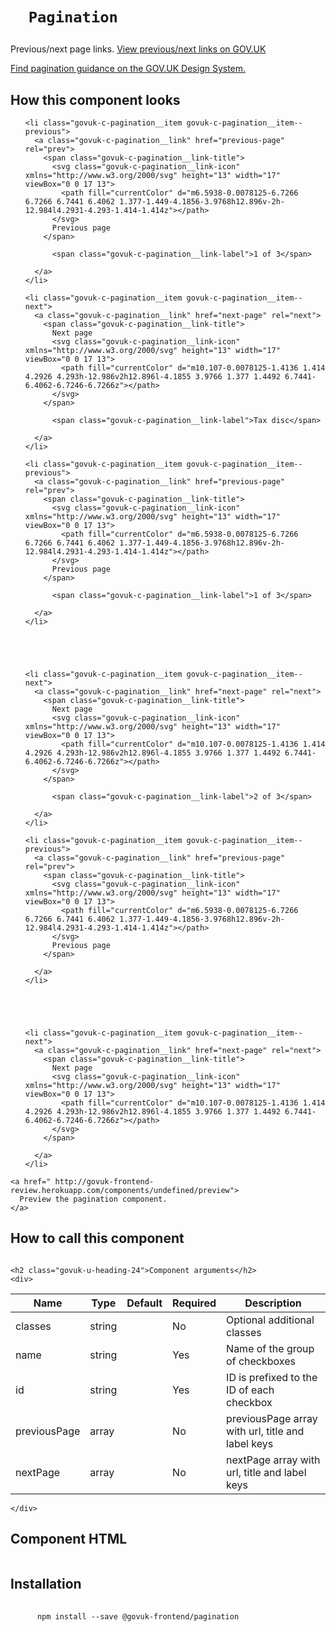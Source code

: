 
  

  

  <h1 class="govuk-u-heading-36">
    
      Pagination
    
  </h1>

  <p class="govuk-u-core-24">
    
  Previous/next page links.
  <a href="https://www.gov.uk/voting-in-the-uk/polling-stations">View previous/next links on GOV.UK</a>

  </p>

  <p class="govuk-u-copy-19">
    <a href="
  http://www.linktodesignsystem.com
">
      Find pagination guidance on the GOV.UK Design System.
    </a>
  </p>

  <h2 class="govuk-u-heading-24">How this component looks</h2>
  <div>
    
      


  <nav class="govuk-c-pagination " role="navigation" aria-label="Pagination">
  <ul class="govuk-c-pagination__list">
    
    
    <li class="govuk-c-pagination__item govuk-c-pagination__item--previous">
      <a class="govuk-c-pagination__link" href="previous-page" rel="prev">
        <span class="govuk-c-pagination__link-title">
          <svg class="govuk-c-pagination__link-icon" xmlns="http://www.w3.org/2000/svg" height="13" width="17" viewBox="0 0 17 13">
            <path fill="currentColor" d="m6.5938-0.0078125-6.7266 6.7266 6.7441 6.4062 1.377-1.449-4.1856-3.9768h12.896v-2h-12.984l4.2931-4.293-1.414-1.414z"></path>
          </svg>
          Previous page
        </span>
        
          <span class="govuk-c-pagination__link-label">1 of 3</span>
        
      </a>
    </li>
    
    

    
  </ul>
</nav>




  <nav class="govuk-c-pagination " role="navigation" aria-label="Pagination">
  <ul class="govuk-c-pagination__list">
    

    
    
    <li class="govuk-c-pagination__item govuk-c-pagination__item--next">
      <a class="govuk-c-pagination__link" href="next-page" rel="next">
        <span class="govuk-c-pagination__link-title">
          Next page
          <svg class="govuk-c-pagination__link-icon" xmlns="http://www.w3.org/2000/svg" height="13" width="17" viewBox="0 0 17 13">
            <path fill="currentColor" d="m10.107-0.0078125-1.4136 1.414 4.2926 4.293h-12.986v2h12.896l-4.1855 3.9766 1.377 1.4492 6.7441-6.4062-6.7246-6.7266z"></path>
          </svg>
        </span>
        
          <span class="govuk-c-pagination__link-label">Tax disc</span>
        
      </a>
    </li>
    
    
  </ul>
</nav>




  <nav class="govuk-c-pagination " role="navigation" aria-label="Pagination">
  <ul class="govuk-c-pagination__list">
    
    
    <li class="govuk-c-pagination__item govuk-c-pagination__item--previous">
      <a class="govuk-c-pagination__link" href="previous-page" rel="prev">
        <span class="govuk-c-pagination__link-title">
          <svg class="govuk-c-pagination__link-icon" xmlns="http://www.w3.org/2000/svg" height="13" width="17" viewBox="0 0 17 13">
            <path fill="currentColor" d="m6.5938-0.0078125-6.7266 6.7266 6.7441 6.4062 1.377-1.449-4.1856-3.9768h12.896v-2h-12.984l4.2931-4.293-1.414-1.414z"></path>
          </svg>
          Previous page
        </span>
        
          <span class="govuk-c-pagination__link-label">1 of 3</span>
        
      </a>
    </li>
    
    

    
    
    <li class="govuk-c-pagination__item govuk-c-pagination__item--next">
      <a class="govuk-c-pagination__link" href="next-page" rel="next">
        <span class="govuk-c-pagination__link-title">
          Next page
          <svg class="govuk-c-pagination__link-icon" xmlns="http://www.w3.org/2000/svg" height="13" width="17" viewBox="0 0 17 13">
            <path fill="currentColor" d="m10.107-0.0078125-1.4136 1.414 4.2926 4.293h-12.986v2h12.896l-4.1855 3.9766 1.377 1.4492 6.7441-6.4062-6.7246-6.7266z"></path>
          </svg>
        </span>
        
          <span class="govuk-c-pagination__link-label">2 of 3</span>
        
      </a>
    </li>
    
    
  </ul>
</nav>




  <nav class="govuk-c-pagination " role="navigation" aria-label="Pagination">
  <ul class="govuk-c-pagination__list">
    
    
    <li class="govuk-c-pagination__item govuk-c-pagination__item--previous">
      <a class="govuk-c-pagination__link" href="previous-page" rel="prev">
        <span class="govuk-c-pagination__link-title">
          <svg class="govuk-c-pagination__link-icon" xmlns="http://www.w3.org/2000/svg" height="13" width="17" viewBox="0 0 17 13">
            <path fill="currentColor" d="m6.5938-0.0078125-6.7266 6.7266 6.7441 6.4062 1.377-1.449-4.1856-3.9768h12.896v-2h-12.984l4.2931-4.293-1.414-1.414z"></path>
          </svg>
          Previous page
        </span>
        
      </a>
    </li>
    
    

    
    
    <li class="govuk-c-pagination__item govuk-c-pagination__item--next">
      <a class="govuk-c-pagination__link" href="next-page" rel="next">
        <span class="govuk-c-pagination__link-title">
          Next page
          <svg class="govuk-c-pagination__link-icon" xmlns="http://www.w3.org/2000/svg" height="13" width="17" viewBox="0 0 17 13">
            <path fill="currentColor" d="m10.107-0.0078125-1.4136 1.414 4.2926 4.293h-12.986v2h12.896l-4.1855 3.9766 1.377 1.4492 6.7441-6.4062-6.7246-6.7266z"></path>
          </svg>
        </span>
        
      </a>
    </li>
    
    
  </ul>
</nav>


    
  </div>

  <p class="govuk-u-copy-19">
    
    <a href=" http://govuk-frontend-review.herokuapp.com/components/undefined/preview">
      Preview the pagination component.
    </a>
  </p>

  <h2 class="govuk-u-heading-24">How to call this component</h2>
  <pre><code></code></pre>

  
    <h2 class="govuk-u-heading-24">Component arguments</h2>
    <div>
      
<!-- TODO: Use the table macro here and pass it component argument data -->
| Name          | Type    | Default | Required | Description
|---            |---      |---      |---       |---
| classes       | string  |         | No       | Optional additional classes
| name          | string  |         | Yes      | Name of the group of checkboxes
| id            | string  |         | Yes      | ID is prefixed to the ID of each checkbox
| previousPage  | array   |         | No       | previousPage array with url, title and label keys
| nextPage      | array   |         | No       | nextPage array with url, title and label keys

    </div>
  

  <h2 class="govuk-u-heading-24">Component HTML</h2>
  <pre><code></code></pre>

  
  <h2 class="govuk-u-heading-24">Installation</h2>
  <pre>
    <code>
      npm install --save @govuk-frontend/pagination
    </code>
  </pre>
  



